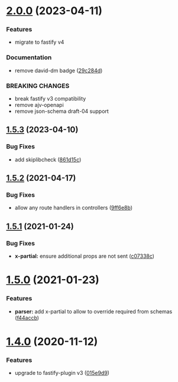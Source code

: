 # [2.0.0](https://github.com/touchifyapp/fastify-oapi/compare/v1.5.3...v2.0.0) (2023-04-11)


### Features

* migrate to fastify v4

### Documentation

* remove david-dm badge ([29c284d](https://github.com/touchifyapp/fastify-oapi/commit/29c284df38a83afdd8e79b8407a10582e6c86a5e))

### BREAKING CHANGES

* break fastify v3 compatibility
* remove ajv-openapi
* remove json-schema draft-04 support

## [1.5.3](https://github.com/touchifyapp/fastify-oapi/compare/v1.5.2...v1.5.3) (2023-04-10)


### Bug Fixes

* add skiplibcheck ([861d15c](https://github.com/touchifyapp/fastify-oapi/commit/861d15ce0989d7f976711d20635a33f1472ee51c))

## [1.5.2](https://github.com/touchifyapp/fastify-oapi/compare/v1.5.1...v1.5.2) (2021-04-17)


### Bug Fixes

* allow any route handlers in controllers ([9ff6e8b](https://github.com/touchifyapp/fastify-oapi/commit/9ff6e8ba99fa98a365ae5b2ba135f83c934d2199))

## [1.5.1](https://github.com/touchifyapp/fastify-oapi/compare/v1.5.0...v1.5.1) (2021-01-24)


### Bug Fixes

* **x-partial:** ensure additional props are not sent ([c07338c](https://github.com/touchifyapp/fastify-oapi/commit/c07338cd43d36223e58f687023b1283ec7223369))

# [1.5.0](https://github.com/touchifyapp/fastify-oapi/compare/v1.4.0...v1.5.0) (2021-01-23)


### Features

* **parser:** add x-partial to allow to override required from schemas ([f44accb](https://github.com/touchifyapp/fastify-oapi/commit/f44accb98e6fdcf1ff26eecb7a098e550c625357))

# [1.4.0](https://github.com/touchifyapp/fastify-oapi/compare/v1.3.0...v1.4.0) (2020-11-12)


### Features

* upgrade to fastify-plugin v3 ([015e9d9](https://github.com/touchifyapp/fastify-oapi/commit/015e9d9004cc1dbf10d75e983548dc890f59e863))
